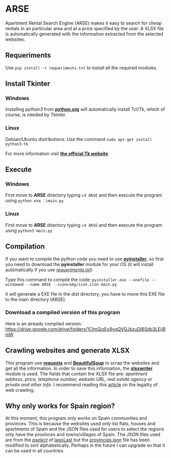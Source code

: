 # ARSE
Apartment Rental Search Engine (ARSE) makes it easy to search for cheap rentals in an particular area and at a price specified by the user. A XLSX file is automatically generated with the information extracted from the selected websites.

## Requeriments
Use `pip install -r requeriments.txt` to install all the required modules.


## Install Tkinter
### Windows
Installing _python3_ from <a href="https://www.python.org/" target="_blank">**python.org**</a> will automatically install Tcl/Tk, which of course, is needed by Tkinter.

### Linux
Debian/Ubuntu distributions:
Use the command `sudo apt-get install python3-tk`

For more information visit **[the official Tk website](https://tkdocs.com/tutorial/install.html)**

## Execute
### Windows
First move to **ARSE** directory typing `cd ARSE` and then execute the program using `python.exe .\main.py`

### Linux
First move to **ARSE** directory typing `cd ARSE` and then execute the program using `python3 main.py`

## Compilation
If you want to compile the python code you need to use **[pyinstaller](https://www.pyinstaller.org/)**, so first you need to download the **pyinstaller** module for your OS (it will install automatically if you use _[requeriments.txt](https://github.com/alb3rtov/ARSE/blob/main/requeriments.txt)_)

Type this command to compile the code: `pyinstaller.exe --onefile --windowed --name ARSE --icon=img/icon.icon main.py`

It will generate a EXE file in the _dist_ directory, you have to move this EXE file to the main directory (ARSE).

### Download a compiled version of this program
Here is an already compiled version: https://drive.google.com/drive/folders/1CImQizEo8yqQVQJkzuDl8Sdb3LEijBmW

## Crawling websites and generate XLSX
This program use **[requests](https://docs.python-requests.org/en/master/)** and **[BeautifulSoup](https://www.crummy.com/software/BeautifulSoup/bs4/doc/)** to scrap the websites and get all the information. In order to save this information, the **[xlsxwriter](https://xlsxwriter.readthedocs.io/)** module is used. The fields that contain the XLSX file are: _apartment address, price, telephone number, website URL, real estate agency or private and other info_.
I recommend reading this [article](https://www.blog.datahut.co/post/is-web-scraping-legal) on the legality of web crawling.


## Why only works for Spain region?
At this moment, this program only works on Spain communities and provinces. This is because the websites used only list flats, houses and apartments of Spain and the JSON files used for users to select the regions only have the provinces and towns/villages of Spain. The JSON files used are from the _[pselect](https://github.com/IagoLast/pselect)_ of [IagoLast](https://github.com/IagoLast) but the _[provincias.json](https://github.com/alb3rtov/ARSE/blob/main/data/provincias.json)_ file has been modified to sort alphabetically. Perhaps in the future I can upgrade so that it can be used in all countries.
